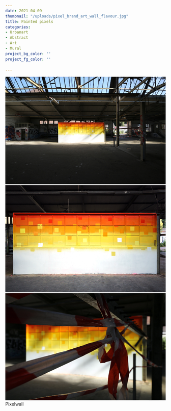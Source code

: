 ```yaml
---
date: 2021-04-09
thumbnail: "/uploads/pixel_brand_art_wall_flavour.jpg"
title: Painted pixels
categories:
- Urbanart
- Abstract
- Art
- Mural
project_bg_color: ''
project_fg_color: ''

---
```

![](/uploads/pixel_brand_art_wall_totale.jpg)![](/uploads/pixel_brand_art_wall.jpg)![](/uploads/pixel_wall_flavour.jpg)Pixelwall